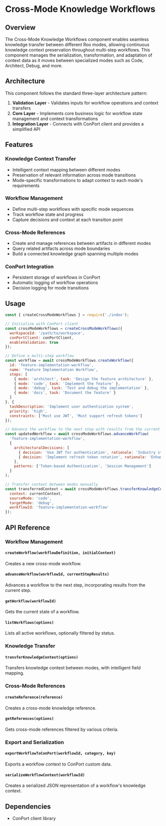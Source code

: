 # Cross-Mode Knowledge Workflows

## Overview
The Cross-Mode Knowledge Workflows component enables seamless knowledge transfer between different Roo modes, allowing continuous knowledge context preservation throughout multi-step workflows. This component manages the serialization, transformation, and adaptation of context data as it moves between specialized modes such as Code, Architect, Debug, and more.

## Architecture
This component follows the standard three-layer architecture pattern:

1. **Validation Layer** - Validates inputs for workflow operations and context transfers
2. **Core Layer** - Implements core business logic for workflow state management and context transformations
3. **Integration Layer** - Connects with ConPort client and provides a simplified API

## Features

### Knowledge Context Transfer
- Intelligent context mapping between different modes
- Preservation of relevant information across mode transitions
- Mode-specific transformations to adapt context to each mode's requirements

### Workflow Management
- Define multi-step workflows with specific mode sequences
- Track workflow state and progress
- Capture decisions and context at each transition point

### Cross-Mode References
- Create and manage references between artifacts in different modes
- Query related artifacts across mode boundaries
- Build a connected knowledge graph spanning multiple modes

### ConPort Integration
- Persistent storage of workflows in ConPort
- Automatic logging of workflow operations
- Decision logging for mode transitions

## Usage

```javascript
const { createCrossModeWorkflows } = require('./index');

// Initialize with ConPort client
const crossModeWorkflows = createCrossModeWorkflows({
  workspaceId: '/path/to/workspace',
  conPortClient: conPortClient,
  enableValidation: true
});

// Define a multi-step workflow
const workflow = await crossModeWorkflows.createWorkflow({
  id: 'feature-implementation-workflow',
  name: 'Feature Implementation Workflow',
  steps: [
    { mode: 'architect', task: 'Design the feature architecture' },
    { mode: 'code', task: 'Implement the feature' },
    { mode: 'debug', task: 'Test and debug the implementation' },
    { mode: 'docs', task: 'Document the feature' }
  ]
}, {
  taskDescription: 'Implement user authentication system',
  priority: 'high',
  constraints: ['Must use JWT', 'Must support refresh tokens']
});

// Advance the workflow to the next step with results from the current step
const updatedWorkflow = await crossModeWorkflows.advanceWorkflow(
  'feature-implementation-workflow',
  {
    architecturalDecisions: [
      { decision: 'Use JWT for authentication', rationale: 'Industry standard' },
      { decision: 'Implement refresh token rotation', rationale: 'Enhanced security' }
    ],
    patterns: ['Token-based Authentication', 'Session Management']
  }
);

// Transfer context between modes manually
const transferredContext = await crossModeWorkflows.transferKnowledgeContext({
  context: currentContext,
  sourceMode: 'code',
  targetMode: 'debug',
  workflowId: 'feature-implementation-workflow'
});
```

## API Reference

### Workflow Management

#### `createWorkflow(workflowDefinition, initialContext)`
Creates a new cross-mode workflow.

#### `advanceWorkflow(workflowId, currentStepResults)`
Advances a workflow to the next step, incorporating results from the current step.

#### `getWorkflow(workflowId)`
Gets the current state of a workflow.

#### `listWorkflows(options)`
Lists all active workflows, optionally filtered by status.

### Knowledge Transfer

#### `transferKnowledgeContext(options)`
Transfers knowledge context between modes, with intelligent field mapping.

### Cross-Mode References

#### `createReference(reference)`
Creates a cross-mode knowledge reference.

#### `getReferences(options)`
Gets cross-mode references filtered by various criteria.

### Export and Serialization

#### `exportWorkflowToConPort(workflowId, category, key)`
Exports a workflow context to ConPort custom data.

#### `serializeWorkflowContext(workflowId)`
Creates a serialized JSON representation of a workflow's knowledge context.

## Dependencies
- ConPort client library
